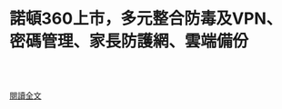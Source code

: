 # 諾頓360上市，多元整合防毒及VPN、密碼管理、家長防護網、雲端備份

<!--more-->
<!--287-->
<br><br/>


[閱讀全文](https://www.techbang.com/posts/86948-norton-360-is-listed-integrating-antivirus-vpn-password)

